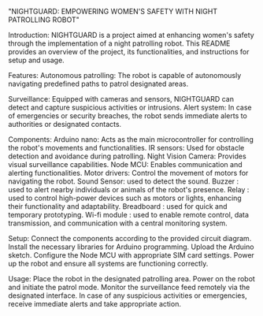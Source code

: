 "NIGHTGUARD: EMPOWERING WOMEN'S SAFETY WITH NIGHT PATROLLING ROBOT"

Introduction:
NIGHTGUARD is a project aimed at enhancing women's safety through the implementation of a night patrolling robot. This README provides an overview of the project, its functionalities, and instructions for setup and usage.

Features:
Autonomous patrolling: The robot is capable of autonomously navigating predefined paths to patrol designated areas.

Surveillance: Equipped with cameras and sensors, NIGHTGUARD can detect and capture suspicious activities or intrusions.
Alert system: In case of emergencies or security breaches, the robot sends immediate alerts to authorities or designated contacts.

Components:
Arduino nano: Acts as the main microcontroller for controlling the robot's movements and functionalities.
IR sensors: Used for obstacle detection and avoidance during patrolling.
Night Vision Camera: Provides visual surveillance capabilities.
Node MCU: Enables communication and alerting functionalities.
Motor drivers: Control the movement of motors for navigating the robot.
Sound Sensor: used to detect the sound.
Buzzer : used to alert nearby individuals or animals of the robot's presence.
Relay : used to control high-power devices such as motors or lights, enhancing their functionality and adaptability.
Breadboard : used for quick and temporary prototyping.
Wi-fi module : used to enable remote control, data transmission, and communication with a central monitoring system.

Setup:
Connect the components according to the provided circuit diagram.
Install the necessary libraries for Arduino programming.
Upload the Arduino sketch.
Configure the Node MCU with appropriate SIM card settings.
Power up the robot and ensure all systems are functioning correctly.

Usage:
Place the robot in the designated patrolling area.
Power on the robot and initiate the patrol mode.
Monitor the surveillance feed remotely via the designated interface.
In case of any suspicious activities or emergencies, receive immediate alerts and take appropriate action.
